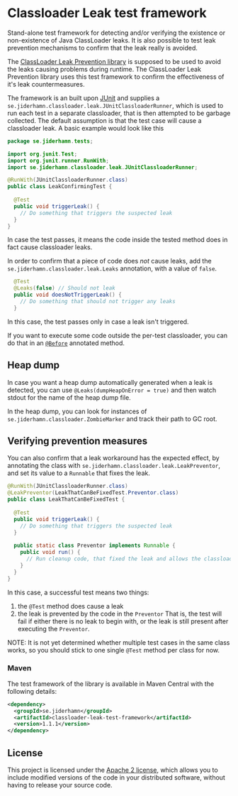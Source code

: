 # Classloader Leak test framework

Stand-alone test framework for detecting and/or verifying the existence or non-existence of Java ClassLoader leaks.
It is also possible to test leak prevention mechanisms to confirm that the leak really is avoided.

The [ClassLoader Leak Prevention library](../README.md) is supposed to be used to avoid the leaks causing problems during runtime.
The ClassLoader Leak Prevention library uses this test framework to confirm the effectiveness of it's leak countermeasures. 

The framework is an built upon [JUnit](http://junit.org/) and supplies a `se.jiderhamn.classloader.leak.JUnitClassloaderRunner`,
which is used to run each test in a separate classloader, that is then attempted to be garbage collected. The default 
assumption is that the test case will cause a classloader leak. A basic example would look like this

```java
package se.jiderhamn.tests;

import org.junit.Test;
import org.junit.runner.RunWith;
import se.jiderhamn.classloader.leak.JUnitClassloaderRunner;

@RunWith(JUnitClassloaderRunner.class)
public class LeakConfirmingTest {
  
  @Test
  public void triggerLeak() {
    // Do something that triggers the suspected leak
  }
}
```

In case the test passes, it means the code inside the tested method does in fact cause classloader leaks.

In order to confirm that a piece of code does *not* cause leaks, add the `se.jiderhamn.classloader.leak.Leaks` annotation,
with a value of `false`.
```java
  @Test
  @Leaks(false) // Should not leak
  public void doesNotTriggerLeak() {
    // Do something that should not trigger any leaks
  }
```
In this case, the test passes only in case a leak isn't triggered.

If you want to execute some code outside the per-test classloader, you can do that in an 
[`@Before`](http://junit.sourceforge.net/javadoc/org/junit/Before.html) annotated method.

## Heap dump
In case you want a heap dump automatically generated when a leak is detected, you can use `@Leaks(dumpHeapOnError = true)` 
and then watch stdout for the name of the heap dump file.

In the heap dump, you can look for instances of `se.jiderhamn.classloader.ZombieMarker` and track their path to GC root.

## Verifying prevention measures

You can also confirm that a leak workaround has the expected effect, by annotating the class with 
`se.jiderhamn.classloader.leak.LeakPreventor`, and set its value to a `Runnable` that fixes the leak.
```java
@RunWith(JUnitClassloaderRunner.class)
@LeakPreventor(LeakThatCanBeFixedTest.Preventor.class)
public class LeakThatCanBeFixedTest {
  
  @Test
  public void triggerLeak() {
    // Do something that triggers the suspected leak
  }
  
  public static class Preventor implements Runnable {
    public void run() {
      // Run cleanup code, that fixed the leak and allows the classloader to be GC:ed
    }
  }
}
```
In this case, a successful test means two things:
1. the `@Test` method does cause a leak
2. the leak is prevented by the code in the `Preventor`
That is, the test will fail if either there is no leak to begin with, or the leak is still present after executing the `Preventor`.

NOTE: It is not yet determined whether multiple test cases in the same class works, so you should stick to one single `@Test` method per class for now.

### Maven
The test framework of the library is available in Maven Central with the following details:

```xml
<dependency>
  <groupId>se.jiderhamn</groupId>
  <artifactId>classloader-leak-test-framework</artifactId>
  <version>1.1.1</version>
</dependency>
```

## License

This project is licensed under the [Apache 2 license](http://www.apache.org/licenses/LICENSE-2.0), which allows you to include modified versions of the code in your distributed software, without having to release your source code.
